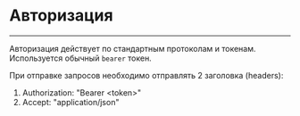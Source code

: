 # Авторизация

---

Авторизация действует по стандартным протоколам и токенам.
Используется обычный `bearer` токен.

При отправке запросов необходимо отправлять 2 заголовка (headers):

1. Authorization: "Bearer <token\>"
2. Accept: "application/json"
